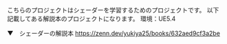 こちらのプロジェクトはシェーダーを学習するためのプロジェクトです。
以下記載してある解説本のプロジェクトになります。
環境：UE5.4

▼　シェーダーの解説本
https://zenn.dev/yukiya25/books/632aed9cf3a2be

